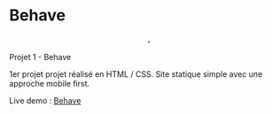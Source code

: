 # Behave

<p align="center">
  <img src="https://github.com/AniciaT/Behave/blob/master/img/Capture%20d%E2%80%99e%CC%81cran%202019-11-25%20a%CC%80%2014.22.48.png" alt="screenshot" height="3OOpx">
<p>

Projet 1 - Behave

1er projet projet réalisé en HTML / CSS. Site statique simple avec une approche mobile first.

Live demo : <a href="https://loving-lovelace-4ffa67.netlify.com/">Behave<a>

